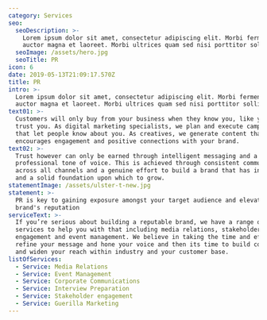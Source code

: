 ```yaml
---
category: Services
seo:
  seoDescription: >-
    Lorem ipsum dolor sit amet, consectetur adipiscing elit. Morbi fermentum
    auctor magna et laoreet. Morbi ultrices quam sed nisi porttitor sollicitudin
  seoImage: /assets/hero.jpg
  seoTitle: PR
icon: 6
date: 2019-05-13T21:09:17.570Z
title: PR
intro: >-
  Lorem ipsum dolor sit amet, consectetur adipiscing elit. Morbi fermentum
  auctor magna et laoreet. Morbi ultrices quam sed nisi porttitor sollicitudin
text01: >-
  Customers will only buy from your business when they know you, like you and
  trust you. As digital marketing specialists, we plan and execute campaigns
  that let people know about you. As creatives, we generate content that
  encourages engagement and positive connections with your brand.
text02: >-
  Trust however can only be earned through intelligent messaging and a
  professional tone of voice. This is achieved through consistent communications
  across all channels and a genuine effort to build a brand that has integrity
  and a solid foundation upon which to grow.
statementImage: /assets/ulster-t-new.jpg
statement: >-
  PR is key to gaining exposure amongst your target audience and elevating your
  brand's reputation
serviceText: >-
  If you’re serious about building a reputable brand, we have a range of
  services to help you with that including media relations, stakeholder
  engagement and event management. We believe in taking the time and effort to
  refine your message and hone your voice and then its time to build connections
  and widen your reach within industry and your customer base.
listOfServices:
  - Service: Media Relations
  - Service: Event Management
  - Service: Corporate Communications
  - Service: Interview Preparation
  - Service: Stakeholder engagement
  - Service: Guerilla Marketing
---
```


